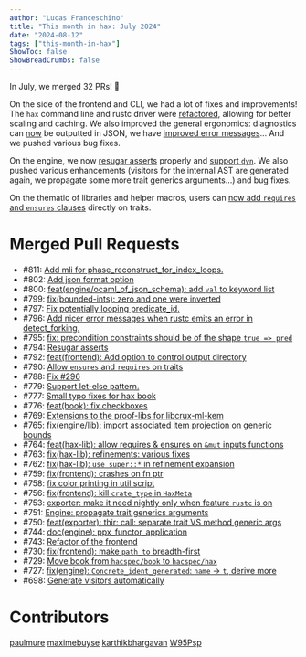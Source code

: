 ```yaml
---
author: "Lucas Franceschino"
title: "This month in hax: July 2024"
date: "2024-08-12"
tags: ["this-month-in-hax"]
ShowToc: false
ShowBreadCrumbs: false
---
```


In July, we merged 32 PRs! 🎉

On the side of the frontend and CLI, we had a lot of fixes and
improvements! The `hax` command line and rustc driver were
[refactored](https://github.com/hacspec/hax/pull/743), allowing for
better scaling and caching. We also improved the general ergonomics:
diagnostics can [now](https://github.com/hacspec/hax/pull/802) be
outputted in JSON, we have [improved error
messages](https://github.com/hacspec/hax/pull/796)... And we pushed
various bug fixes.

On the engine, we now [resugar
asserts](https://github.com/hacspec/hax/pull/794) properly and
[support `dyn`](https://github.com/hacspec/hax/pull/788). We also
pushed various enhancements (visitors for the internal AST are
generated again, we propagate some more trait generics arguments...)
and bug fixes.

On the thematic of libraries and helper macros, users can [now add
`requires` and `ensures`
clauses](https://github.com/hacspec/hax/pull/790) directly on traits.

# Merged Pull Requests
* #811: [Add mli for phase_reconstruct_for_index_loops.](https://github.com/hacspec/hax/pull/811)
* #802: [Add json format option](https://github.com/hacspec/hax/pull/802)
* #800: [feat(engine/ocaml_of_json_schema): add `val` to keyword list](https://github.com/hacspec/hax/pull/800)
* #799: [fix(bounded-ints): zero and one were inverted](https://github.com/hacspec/hax/pull/799)
* #797: [Fix potentially looping predicate_id.](https://github.com/hacspec/hax/pull/797)
* #796: [Add nicer error messages when rustc emits an error in detect_forking.](https://github.com/hacspec/hax/pull/796)
* #795: [fix: precondition constraints should be of the shape `true => pred`](https://github.com/hacspec/hax/pull/795)
* #794: [Resugar asserts](https://github.com/hacspec/hax/pull/794)
* #792: [feat(frontend): Add option to control output directory](https://github.com/hacspec/hax/pull/792)
* #790: [Allow `ensures` and `requires` on traits](https://github.com/hacspec/hax/pull/790)
* #788: [Fix #296](https://github.com/hacspec/hax/pull/788)
* #779: [Support let-else pattern.](https://github.com/hacspec/hax/pull/779)
* #777: [Small typo fixes for hax book](https://github.com/hacspec/hax/pull/777)
* #776: [feat(book): fix checkboxes](https://github.com/hacspec/hax/pull/776)
* #769: [Extensions to the proof-libs for libcrux-ml-kem](https://github.com/hacspec/hax/pull/769)
* #765: [fix(engine/lib): import associated item projection on generic bounds](https://github.com/hacspec/hax/pull/765)
* #764: [feat(hax-lib): allow requires & ensures on `&mut` inputs functions](https://github.com/hacspec/hax/pull/764)
* #763: [fix(hax-lib): refinements: various fixes](https://github.com/hacspec/hax/pull/763)
* #762: [fix(hax-lib): `use super::*` in refinement expansion](https://github.com/hacspec/hax/pull/762)
* #759: [fix(frontend): crashes on fn ptr](https://github.com/hacspec/hax/pull/759)
* #758: [fix color printing in util script](https://github.com/hacspec/hax/pull/758)
* #756: [fix(frontend): kill `crate_type` in `HaxMeta`](https://github.com/hacspec/hax/pull/756)
* #753: [ exporter: make it need nightly only when feature `rustc` is on](https://github.com/hacspec/hax/pull/753)
* #751: [Engine: propagate trait generics arguments](https://github.com/hacspec/hax/pull/751)
* #750: [feat(exporter): thir: call: separate trait VS method generic args](https://github.com/hacspec/hax/pull/750)
* #744: [doc(engine): ppx_functor_application](https://github.com/hacspec/hax/pull/744)
* #743: [Refactor of the frontend](https://github.com/hacspec/hax/pull/743)
* #730: [fix(frontend): make `path_to` breadth-first](https://github.com/hacspec/hax/pull/730)
* #729: [Move book from `hacspec/book` to `hacspec/hax`](https://github.com/hacspec/hax/pull/729)
* #727: [fix(engine): `Concrete_ident_generated`: `name` -> `t`, derive more](https://github.com/hacspec/hax/pull/727)
* #698: [Generate visitors automatically](https://github.com/hacspec/hax/pull/698)

# Contributors
[paulmure](https://github.com/paulmure)
[maximebuyse](https://github.com/maximebuyse)
[karthikbhargavan](https://github.com/karthikbhargavan)
[W95Psp](https://github.com/W95Psp)
